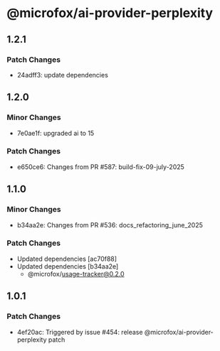# @microfox/ai-provider-perplexity

## 1.2.1

### Patch Changes

- 24adff3: update dependencies

## 1.2.0

### Minor Changes

- 7e0ae1f: upgraded ai to 15

### Patch Changes

- e650ce6: Changes from PR #587: build-fix-09-july-2025

## 1.1.0

### Minor Changes

- b34aa2e: Changes from PR #536: docs_refactoring_june_2025

### Patch Changes

- Updated dependencies [ac70f88]
- Updated dependencies [b34aa2e]
  - @microfox/usage-tracker@0.2.0

## 1.0.1

### Patch Changes

- 4ef20ac: Triggered by issue #454: release @microfox/ai-provider-perplexity patch
